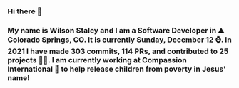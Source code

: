 ### Hi there 👋

### My name is Wilson Staley and I am a Software Developer in ⛰ Colorado Springs, CO.  It is currently Sunday, December 12 ⌚. In 2021 I have made 303 commits, 114 PRs, and contributed to 25 projects 👨‍💻. I am currently working at Compassion International 🏢 to help release children from poverty in Jesus' name!